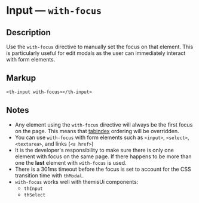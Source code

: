 # Input — `with-focus`

## Description

Use the `with-focus` directive to manually set the focus on that element.
This is particularly useful for edit modals as the user can immediately interact
with form elements.

## Markup

`<th-input with-focus></th-input>`

## Notes
- Any element using the `with-focus` directive will always be the first focus
on the page. This means that [tabindex](https://developer.mozilla.org/en-US/docs/Web/API/HTMLElement/tabIndex)
ordering will be overridden.
- You can use `with-focus` with form elements such as `<input>`, `<select>`,
`<textarea>`, and links (`<a href>`)
- It is the developer's responsibility to make sure there is only one element with
focus on the same page. If there happens to be more than one the **last** element
with `with-focus` is used.
- There is a 301ms timeout before the focus is set to account for the CSS transition
time with `thModal`.
- `with-focus` works well with themisUi components:
  - `thInput`
  - `thSelect`
